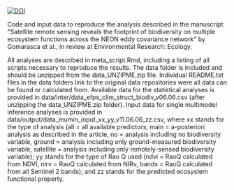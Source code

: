 [![DOI](https://zenodo.org/badge/747640054.svg)](https://zenodo.org/doi/10.5281/zenodo.10561533)

Code and input data to reproduce the analysis described in the manuscript: "Satellite remote sensing reveals the footprint of biodiversity on multiple ecosystem functions across the NEON eddy covariance network" by Gomarasca et al., in review at Environmental Research: Ecology.

All analyses are described in meta_script.Rmd, including a listing of all scripts necessary to reproduce the results.
The data folder is included and should be unzipped from the data_UNZIPME.zip file. Individual README.txt files in the data folders link to the original
data repositories were all data can be found or calculated from.
Available data for the statistical analyses is provided in data/inter/data_efps_clim_struct_biodiv_v06.06.csv (after unzipping the data_UNZIPME.zip folder).
Input data for single multimodel inference analyses is provided in data/output/data_mumin_input_xx_yy_v11.06.06_zz.csv, 
where xx stands for the type of analysis (all = all available predictors, main = a-posteriori analysis as described in the article,
no = analysis including no biodiversity variable, ground = analysis including only ground-measured biodiversity variable,
satellite = analysis including only remotely-sensed biodiversity variable); yy stands for the type of Rao Q used (ndvi = RaoQ calculated from NDVI, nirv = RaoQ calculated from NIRv,
bands = RaoQ calculated from all Sentinel 2 bands); and zz stands for the predicted ecosystem functional property.